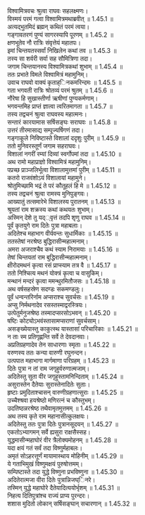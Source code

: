 

  
विश्वामित्रवचः श्रुत्वा राघवः सहलक्ष्मणः।  
विस्मयं परमं गत्वा विश्वामित्रमथाब्रवीत् ॥ 1.45.1 ॥   
अत्यद्भुतमिदं ब्रह्मन् कथितं परमं त्वया।  
गङ्गावतरणं पुण्यं सागरस्यापि पूरणम् ॥ 1.45.2 ॥   
क्षणभूतेव नौ रात्रिः संवृत्तेयं महातपः।  
इमां चिन्तयतस्सर्वां निखिलेन कथां तव ॥ 1.45.3 ॥   
तस्य सा शर्वरी सर्वा सह सौमित्रिणा तदा।  
जगाम चिन्तयानस्य विश्वामित्रकथां शुभाम् ॥ 1.45.4 ॥   
ततः प्रभाते विमले विश्वामित्रं महामुनिम्।  
उवाच राघवो वाक्यं कृताह्िनकमरिन्दमः ॥ 1.45.5 ॥   
गता भगवती रात्रिः श्रोतव्यं परमं श्रुतम् ॥ 1.45.6 ॥   
नौरेषा हि सुखास्तीर्णा ऋषीणां पुण्यकर्मणाम्।  
भगवन्तमिह प्राप्तं ज्ञात्वा त्वरितमागता ॥ 1.45.7 ॥   
तस्य तद्वचनं श्रुत्वा राघवस्य महात्मनः।  
सन्तारं कारयामास सर्षिसङ्घः सराघवः ॥ 1.45.8 ॥   
उत्तरं तीरमासाद्य सम्पूज्यर्षिगणं तदा।  
गङ्गाकूले निविष्टास्ते विशालां ददृशुः पुरीम् ॥ 1.45.9 ॥   
ततो मुनिवरस्तूर्णं जगाम सहराघवः।  
विशालां नगरीं रम्यां दिव्यां स्वर्गोपमां तदा ॥ 1.45.10 ॥   
अथ रामो महाप्राज्ञो विश्वामित्रं महामुनिम्।  
पप्रच्छ प्राञ्जलिर्भूत्वा विशालामुत्तमां पुरीम् ॥ 1.45.11 ॥   
कतरो राजवंशोऽयं विशालायां महामुने।  
श्रोतुमिच्छामि भद्रं ते परं कौतूहलं हि मे ॥ 1.45.12 ॥   
तस्य तद्वचनं श्रुत्वा रामस्य मुनिपुङ्गवः।  
आख्यातुं तत्समारेभे विशालस्य पुरातनम् ॥ 1.45.13 ॥   
श्रूयतां राम शक्रस्य कथां कथयतः शुभाम्।  
अस्मिन् देशे तु यद््वृत्तं तदपि शृणु राघव ॥ 1.45.14 ॥   
पूर्वं कृतयुगे राम दितेः पुत्रा महाबलाः।  
अदितेश्च महाभाग वीर्यवन्तः सुधार्मिकाः ॥ 1.45.15 ॥   
ततस्तेषां नरश्रेष्ठ बुद्धिरासीन्महात्मनाम्।  
अमरा अजराश्चैव कथं स्याम निरामयाः ॥ 1.45.16 ॥   
तेषां चिन्तयतां राम बुद्धिरासीन्महात्मनाम्।  
क्षीरोदमथनं कृत्वा रसं प्राप्स्याम तत्र वै ॥ 1.45.17 ॥   
ततो निश्चित्य मथनं योक्त्रं कृत्वा च वासुकिम्।  
मन्थानं मन्दरं कृत्वा ममन्थुरमितौजसः ॥ 1.45.18 ॥   
अथ वर्षसहस्रेण सदण्डः सकमण्डलुः।  
पूर्वं धन्वन्तरिर्नाम अप्सराश्च सुवर्चसः ॥ 1.45.19 ॥   
अप्सु निर्मथनादेव रसस्तस्माद्वरस्त्रियः।  
उत्पेतुर्मनुजश्रेष्ठ तस्मादप्सरसोऽभवन् ॥ 1.45.20 ॥   
षष्टिः कोट्योऽभवंस्तासामप्सराणां सुवर्चसाम्।  
असङ्ख्येयास्तु काकुत्स्थ यास्तासां परिचारिकाः ॥ 1.45.21 ॥   
न ताः स्म प्रतिगृह्णन्ति सर्वे ते देवदानवाः।  
अप्रतिग्रहणादेव तेन साधारणाः स्मृताः ॥ 1.45.22 ॥   
वरुणस्य ततः कन्या वारुणी रघुनन्दन।  
उत्पपात महाभागा मार्गमाणा परिग्रहम् ॥ 1.45.23 ॥   
दितेः पुत्रा न तां राम जगृहुर्वरुणात्मजाम्।  
अदितेस्तु सुता वीर जगृहुस्तामनिन्दिताम् ॥ 1.45.24 ॥   
असुरास्तेन दैतेयाः सुरास्तेनादितेः सुताः।  
हृष्टाः प्रमुदिताश्चासन् वारुणीग्रहणात्सुराः ॥ 1.45.25 ॥   
उच्चैश्श्रवा हयश्रेष्ठो मणिरत्नं च कौस्तुभम्।  
उदतिष्ठन्नरश्रेष्ठ तथैवामृतमुत्तमम् ॥ 1.45.26 ॥   
अथ तस्य कृते राम महानासीत्कुलक्षयः।  
अदितेस्तु ततः पुत्रा दितेः पुत्रानसूदयन् ॥ 1.45.27 ॥   
एकतोऽभ्यागमन् सर्वे ह्यसुरा राक्षसैस्सह।  
युद्धमासीन्महाघोरं वीर त्रैलोक्यमोहनम् ॥ 1.45.28 ॥   
यदा क्षयं गतं सर्वं तदा विष्णुर्महाबलः।  
अमृतं सोऽहरत्तूर्णं मायामास्थाय मोहिनीम् ॥ 1.45.29 ॥   
ये गताभिमुखं विष्णुमक्षयं पुरुषोत्तमम्।  
सम्पिष्टास्ते तदा युद्धे विष्णुना प्रभविष्णुना ॥ 1.45.30 ॥   
अदितेरात्मजा वीरा दितेः पुत्रान्निजघ्िनरे।  
तस्मिन् युद्धे महाघोरे दैतेयादित्ययोर्भृशम् ॥ 1.45.31 ॥   
निहत्य दितिपुत्रांश्च राज्यं प्राप्य पुरन्दरः।  
शशास मुदितो लोकान् सर्षिसङ्घान् सचारणान् ॥ 1.45.32 ॥   
